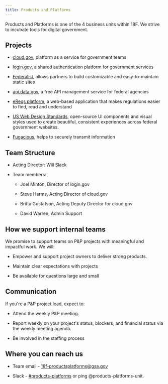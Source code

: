 ```yaml
---
title: Products and Platforms
---
```

Products and Platforms is one of the 4 business units within 18F. We strive to incubate tools for digital government.

## Projects

* [cloud.gov](https://cloud.gov), platform as a service for government teams

* [login.gov](https://pages.18f.gov/identity-intro/), a shared authentication platform for government services

* [Federalist](https://federalist.18f.gov), allows partners to build customizable and easy-to-maintain static sites

* [api.data.gov](https://api.data.gov), a free API management service for federal agencies

* [eRegs platform](https://eregs.github.io/), a web-based application that makes regulations easier to find, read and understand

* [US Web Design Standards](https://standards.usa.gov/), open-source UI components and visual styles used to create beautiful, consistent experiences across federal government websites.

* [Fugacious](https://fugacious.18f.gov/), helps to securely transmit information 

## Team Structure

* Acting Director: Will Slack

* Team members:

  * Joel Minton, Director of login.gov

  * Steve Harms, Acting Director of cloud.gov

  * Britta Gustafson, Acting Deputy Director for cloud.gov
  
  * David Warren, Admin Support

## How we support internal teams

We promise to support teams on P&P projects with meaningful and impactful work. We will:

* Empower and support project owners to deliver strong products.

* Maintain clear expectations with projects

* Be available for questions large and small

## Communication

If you're a P&P project lead, expect to:

* Attend the weekly P&P meeting.

* Report weekly on your project's status, blockers, and financial status via the weekly meeting agenda.

* Be involved in the staffing process

## Where you can reach us

* Team email - [18f-productsplatforms@gsa.gov](mailto:18f-productsplatforms@gsa.gov)

* Slack - [#products-platforms](https://gsa-tts.slack.com/messages/products-platforms/) or ping @products-platforms-unit.
